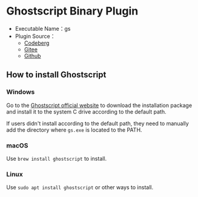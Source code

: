 # Ghostscript Binary Plugin
+ Executable Name：gs
+ Plugin Source：
  - [Codeberg](https://codeberg.org/XmacsLabs/mogan/src/branch/branch-1.2/TeXmacs/plugins/binary/progs/binary/gs.scm)
  - [Gitee](https://gitee.com/XmacsLabs/mogan/blob/branch-1.2/TeXmacs/plugins/binary/progs/binary/gs.scm)
  - [Github](https://github.com/XmacsLabs/mogan/blob/branch-1.2/TeXmacs/plugins/binary/progs/binary/gs.scm)

## How to install Ghostscript
### Windows
Go to the [Ghostscript official website](https://www.ghostscript.com) to download the installation package and install it to the system C drive according to the default path.

If users didn't install according to the default path, they need to manually add the directory where `gs.exe` is located to the PATH.

### macOS
Use `brew install ghostscript` to install.

### Linux
Use `sudo apt install ghostscript` or other ways to install.
